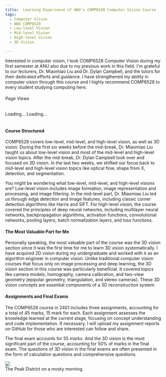 ```yaml
---
title:  Learning Experience of ANU's COMP6528 Computer Vision Course
tags:
  - Computer Vision
  - ANU COMP6528
  - Low-level Vision
  - Mid-level Vision
  - High-level Vision
  - 3D Vision

---
```


Interested in computer vision, I took COMP6528 Computer Vision during my first semester at ANU also due to my previous
work in this field. I'm grateful to our lecturers, Dr. Miaomiao Liu and Dr. Dylan Campbell, and the tutors for their
dedicated efforts and guidance. I have strengthened my ability in computer vision through this course and
I highly recommend COMP6528 to every student studying computing here.

<!--more-->

<div class="page-views-container">
        <h6>Page Views</h6>
        <span id="page-views-today">Loading...</span>
        <span id="page-views">Loading...</span>
</div>
<br>

#### Course Structured
COMP6528 covers low-level, mid-level, and high-level vision, as well as 3D vision. During the first six weeks before 
the mid-break, Dr. Miaomiao Liu taught us about low-level vision and most of the mid-level and high-level vision topics.
After the mid-break, Dr. Dylan Campbell took over and focused on 3D vision. In the last two weeks, we shifted our focus 
back to mid-level and high-level vision topics like optical flow, shape from X, detection, and segmentation.

You might be wondering what low-level, mid-level, and high-level visions are?
Low-level vision includes image formation, image representation and processing, and image filtering. 
In the mid-level part, Dr. Miaomiao Liu led us through edge detection and image features, including classic corner 
detection algorithms like Harris and SIFT. For high-level vision, the course covered the principles of deep neural 
networks, including multilayer neural networks, backpropagation algorithms, activation functions, convolutional networks, 
pooling layers, batch normalization layers, and loss functions.

#### The Most Valuable Part for Me
Personally speaking, the most valuable part of the course was the 3D vision section since it was the first time for me 
to learn 3D vision systematically. 
I have acquired 2D vision during my undergraduate and worked with it as an algorithm engineer in computer vision. 
Unlike traditional computer vision courses that focus only on image processing and deep learning, the 3D vision section 
in this course was particularly beneficial. It covered topics like camera models, homography, camera calibration, 
and two-view geometry (epipolar geometry, triangulation, and stereo cameras). These 3D vision concepts are essential 
components of a 3D reconstruction system. 

#### Assignments and Final Exams

The COMP6528 course in 24S1 includes three assignments, accounting for a total of 45 marks, 15 mark for each. 
Each assignment assesses the knowledge learned at the current stage, focusing on concept understanding and code implementation.
If necessary, I will upload my assignment reports on GitHub for those who are interested can follow and share. 

The final exam accounts for 55 marks. And the 3D vision is the most significant part of the course, accounting for 50% 
of marks in the final exam. The questions of 3D vision in the final exams are often presented in the form of 
calculation questions and comprehensive questions.

<body data-article-id="post-comp6528-CV-notes">
</body>

<div class="card mb-3">
    <img class="card-img-top" src="https://drscdn.500px.org/photo/127767019/q%3D80_m%3D1500/v2?webp=true&sig=dd1fa4580c459472969cd4992068922f311f12cf263cf08b39615cfc1812286b"/>
    <div class="card-body bg-light">
        <div class="card-text">
            The Peak District on a mosty morning.
        </div>
    </div>
</div>
